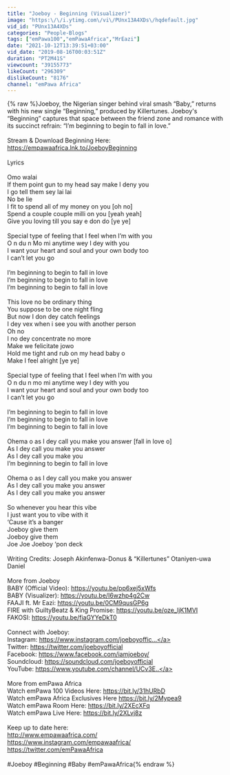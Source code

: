 ```yaml
---
title: "Joeboy - Beginning (Visualizer)"
image: "https:\/\/i.ytimg.com\/vi\/PUnx13A4XDs\/hqdefault.jpg"
vid_id: "PUnx13A4XDs"
categories: "People-Blogs"
tags: ["emPawa100","emPawaAfrica","MrEazi"]
date: "2021-10-12T13:39:51+03:00"
vid_date: "2019-08-16T00:03:51Z"
duration: "PT2M41S"
viewcount: "39155773"
likeCount: "296309"
dislikeCount: "8176"
channel: "emPawa Africa"
---
```

{% raw %}Joeboy, the Nigerian singer behind viral smash “Baby,” returns with his new single “Beginning,” produced by Killertunes. Joeboy's “Beginning” captures that space between the friend zone and romance with its succinct refrain: “I’m beginning to begin to fall in love.”<br /><br />Stream &amp; Download Beginning Here: <a rel="nofollow" target="blank" href="https://empawaafrica.lnk.to/JoeboyBeginning">https://empawaafrica.lnk.to/JoeboyBeginning</a><br /><br />Lyrics<br /><br />Omo walai <br />If them point gun to my head say make I deny you <br />I go tell them sey lai lai <br />No be lie <br />I fit to spend all of my money on you [oh no]<br />Spend a couple couple milli on you [yeah yeah]<br />Give you loving till you say e don do [ye ye]<br /><br />Special type of feeling that I feel when I’m with you <br />O n du n Mo mi anytime wey I dey with you<br />I want your heart and soul and your own body too<br />I can’t let you go<br /><br />I’m beginning to begin to fall in love<br />I’m beginning to begin to fall in love<br />I’m beginning to begin to fall in love<br /><br />This love no be ordinary thing <br />You suppose to be one night fling <br />But now I don dey catch feelings <br />I dey vex when i see you with another person <br />Oh no <br />I no dey concentrate no more <br />Make we felicitate jowo <br />Hold me tight and rub on my head baby o<br />Make I feel alright [ye ye]<br /><br />Special type of feeling that I feel when I’m with you <br />O n du n mo mi anytime wey I dey with you<br />I want your heart and soul and your own body too<br />I can’t let you go<br /><br />I’m beginning to begin to fall in love<br />I’m beginning to begin to fall in love<br />I’m beginning to begin to fall in love<br /><br />Ohema o as I dey call you make you answer [fall in love o]<br />As I dey call you make you answer<br />As I dey call you make you <br />I’m beginning to begin to fall in love<br /><br />Ohema o as I dey call you make you answer <br />As I dey call you make you answer<br />As I dey call you make you answer<br /><br />So whenever you hear this vibe<br />I just want you to vibe with it <br />‘Cause it’s a banger<br />Joeboy give them <br />Joeboy give them <br />Joe Joe Joeboy ‘pon deck<br /><br />Writing Credits: Joseph Akinfenwa-Donus &amp; “Killertunes” Otaniyen-uwa Daniel<br /><br />More from Joeboy<br />BABY (Official Video): <a rel="nofollow" target="blank" href="https://youtu.be/pp6xej5xWfs">https://youtu.be/pp6xej5xWfs</a><br />BABY (Visualizer): <a rel="nofollow" target="blank" href="https://youtu.be/I6wzhp4g2Cw">https://youtu.be/I6wzhp4g2Cw</a><br />FAAJI ft. Mr Eazi: <a rel="nofollow" target="blank" href="https://youtu.be/0CM9qusGP6g">https://youtu.be/0CM9qusGP6g</a><br />FIRE with GuiltyBeatz &amp; King Promise: <a rel="nofollow" target="blank" href="https://youtu.be/oze_ljK1MVI">https://youtu.be/oze_ljK1MVI</a><br />FAKOSI: <a rel="nofollow" target="blank" href="https://youtu.be/fiaGYYeDkT0">https://youtu.be/fiaGYYeDkT0</a><br /><br />Connect with Joeboy:<br />Instagram: <a rel="nofollow" target="blank" href="https://www.instagram.com/joeboyoffic...">https://www.instagram.com/joeboyoffic...</a><br />Twitter: <a rel="nofollow" target="blank" href="https://twitter.com/joeboyofficial">https://twitter.com/joeboyofficial</a><br />Facebook: <a rel="nofollow" target="blank" href="https://www.facebook.com/iamjoeboy/">https://www.facebook.com/iamjoeboy/</a><br />Soundcloud: <a rel="nofollow" target="blank" href="https://soundcloud.com/joeboyofficial">https://soundcloud.com/joeboyofficial</a><br />YouTube: <a rel="nofollow" target="blank" href="https://www.youtube.com/channel/UCv3E..">https://www.youtube.com/channel/UCv3E..</a><br /><br />More from emPawa Africa <br />Watch emPawa 100 Videos Here: <a rel="nofollow" target="blank" href="https://bit.ly/31hURbD">https://bit.ly/31hURbD</a><br />Watch emPawa Africa Exclusives Here <a rel="nofollow" target="blank" href="https://bit.ly/2Mypea9">https://bit.ly/2Mypea9</a><br />Watch emPawa Room Here: <a rel="nofollow" target="blank" href="https://bit.ly/2XEcXFq">https://bit.ly/2XEcXFq</a><br />Watch emPawa Live Here: <a rel="nofollow" target="blank" href="https://bit.ly/2XLvj8z">https://bit.ly/2XLvj8z</a><br /><br />Keep up to date here:<br /><a rel="nofollow" target="blank" href="http://www.empawaafrica.com/">http://www.empawaafrica.com/</a><br /><a rel="nofollow" target="blank" href="https://www.instagram.com/empawaafrica/">https://www.instagram.com/empawaafrica/</a><br /><a rel="nofollow" target="blank" href="https://twitter.com/emPawaAfrica">https://twitter.com/emPawaAfrica</a><br /><br />#Joeboy #Beginning #Baby #emPawaAfrica{% endraw %}
